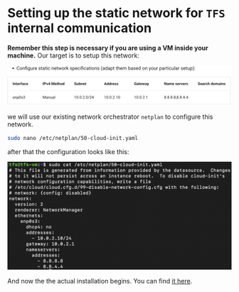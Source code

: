# Setting up the static network for `TFS` internal communication

**Remember this step is necessary if you are using a VM inside your machine.** Our target is to setup this network:

![tfs-static](./images/tfs-static-net.png)

we will use our existing network orchestrator `netplan` to configure this network.

```bash
sudo nano /etc/netplan/50-cloud-init.yaml
```

after that the configuration looks like this:

![alt text](./images/tfs-static-net-configured.png)

And now the the actual installation begins. You can find [it here](README.md).
